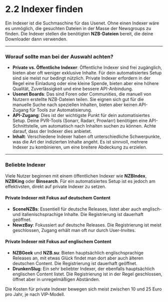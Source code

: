# 2.2 Indexer finden

Ein Indexer ist die Suchmaschine für das Usenet. Ohne einen Indexer wäre es unmöglich, die gesuchten Dateien in der Masse der Newsgroups zu finden. Die Indexer stellen die benötigten **NZB-Dateien** bereit, die deine Downloader dann verwenden.

---

### Worauf sollte man bei der Auswahl achten?

* **Private vs. Öffentliche Indexer**: Öffentliche Indexer sind frei zugänglich, bieten aber oft weniger exklusive Inhalte. Für dein automatisiertes Setup sind sie meist nur bedingt nützlich. Private Indexer erfordern in der Regel eine Einladung oder eine kleine Spende, bieten aber eine höhere Qualität, Zuverlässigkeit und eine bessere API-Anbindung.
* **Usenet Boards**: Das sind Foren oder Communities, die manuell von Nutzern erstellte NZB-Dateien teilen. Sie eignen sich gut für die manuelle Suche nach speziellen Inhalten, bieten aber keinen API-Zugang für Tools zur Automatisierung.
* **API-Zugang**: Dies ist der wichtigste Punkt für dein automatisiertes Setup. Deine PVR-Tools (Sonarr, Radarr, Prowlarr) benötigen eine API-Schnittstelle, um automatisch nach Inhalten suchen zu können. Achte darauf, dass der Indexer dies anbietet.
* **Inhalt**: Verschiedene Indexer haben oft unterschiedliche Schwerpunkte, was die Art der indizierten Inhalte angeht. Es ist sinnvoll, mehrere Indexer zu kombinieren, um eine breitere Abdeckung zu erzielen.

---

### Beliebte Indexer

Viele Nutzer beginnen mit einem öffentlichen Indexer wie **NZBIndex**, **NZBKing** oder **Binsearch**. Für ein automatisiertes Setup ist es jedoch am effektivsten, direkt auf private Indexer zu setzen.

#### Private Indexer mit Fokus auf deutschem Content

* **SceneNZBs**: Essentiell für deutsche Releases, listet aber auch englisch- und italienischsprachige Inhalte. Die Registrierung ist dauerhaft geöffnet.
* **NewzBay**: Fokussiert auf deutsche Releases. Die Registrierung ist meist geschlossen, Zugang erhält man oft nur durch User-Invites.

#### Private Indexer mit Fokus auf englischem Content

* **NZBGeek** und **NZB.su**: Bieten hauptsächlich englischsprachige Releases an, mit etwas Glück findet man dort aber auch älteren deutschen Content. Die Registrierung ist dauerhaft geöffnet.
* **DrunkenSlug**: Ein sehr beliebter Indexer, der ebenfalls hauptsächlich englischen Content listet. Die Registrierung ist in der Regel geschlossen, öffnet aber in unregelmäßigen Abständen.

Die Kosten für private Indexer bewegen sich meist zwischen 10 und 25 Euro pro Jahr, je nach VIP-Modell.


